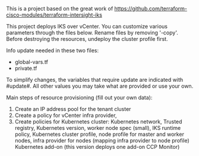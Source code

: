This is a project based on the great work of https://github.com/terraform-cisco-modules/terraform-intersight-iks

This project deploys IKS over vCenter. You can customize various parameters through the files below. Rename files by removing '-copy'. Before destroying the resources, undeploy the cluster profile first.

Info update needed in these two files:
- global-vars.tf
- private.tf

To simplify changes, the variables that require update are indicated with #update#. All other values you may take what are provided or use your own.

Main steps of resource provisioning (fill out your own data):
1. Create an IP address pool for the tenant cluster
2. Create a policy for vCenter infra provider, 
3. Create policies for Kubernetes cluster:
    Kubernetes network, 
    Trusted registry,
    Kubernetes version,
    worker node spec (small), 
    IKS runtime policy,
    Kubernetes cluster profile,
    node profile for master and worker nodes, 
    infra provider for nodes (mapping infra provider to node profile)
    Kubernetes add-on (this version deploys one add-on CCP Monitor)



